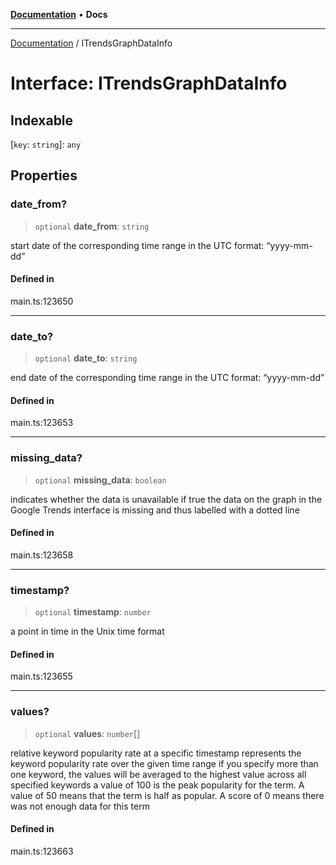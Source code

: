 [**Documentation**](../README.md) • **Docs**

***

[Documentation](../globals.md) / ITrendsGraphDataInfo

# Interface: ITrendsGraphDataInfo

## Indexable

 \[`key`: `string`\]: `any`

## Properties

### date\_from?

> `optional` **date\_from**: `string`

start date of the corresponding time range
in the UTC format: “yyyy-mm-dd”

#### Defined in

main.ts:123650

***

### date\_to?

> `optional` **date\_to**: `string`

end date of the corresponding time range
in the UTC format: “yyyy-mm-dd”

#### Defined in

main.ts:123653

***

### missing\_data?

> `optional` **missing\_data**: `boolean`

indicates whether the data is unavailable
if true the data on the graph in the Google Trends interface is missing and thus labelled with a dotted line

#### Defined in

main.ts:123658

***

### timestamp?

> `optional` **timestamp**: `number`

a point in time in the Unix time format

#### Defined in

main.ts:123655

***

### values?

> `optional` **values**: `number`[]

relative keyword popularity rate at a specific timestamp
represents the keyword popularity rate over the given time range
if you specify more than one keyword, the values will be averaged to the highest value across all specified keywords
a value of 100 is the peak popularity for the term. A value of 50 means that the term is half as popular. A score of 0 means there was not enough data for this term

#### Defined in

main.ts:123663
